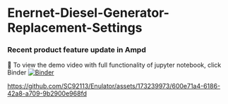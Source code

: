 # Enernet-Diesel-Generator-Replacement-Settings
### Recent product feature update in Ampd

👀 To view the demo video with full functionality of jupyter notebook, click Binder
[![Binder](https://mybinder.org/badge_logo.svg)](https://mybinder.org/v2/gh/SC92113/Enernet-Diesel-Generator-Replacement-Settings/HEAD)

https://github.com/SC92113/Enulator/assets/173239973/600e71a4-6186-42a8-a709-9b2900e968fd
